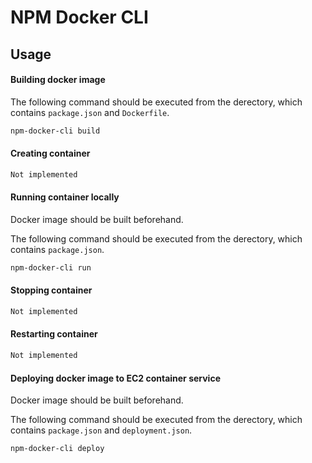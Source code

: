 # NPM Docker CLI

## Usage

#### Building docker image

The following command should be executed from the derectory, which contains `package.json` and `Dockerfile`.

```bash
npm-docker-cli build
```

#### Creating container

```bash
Not implemented
```

#### Running container locally

Docker image should be built beforehand.

The following command should be executed from the derectory, which contains `package.json`.

```bash
npm-docker-cli run
```

#### Stopping container

```bash
Not implemented
```

#### Restarting container

```bash
Not implemented
```

#### Deploying docker image to EC2 container service

Docker image should be built beforehand.

The following command should be executed from the derectory, which contains `package.json` and `deployment.json`.

```bash
npm-docker-cli deploy
```
